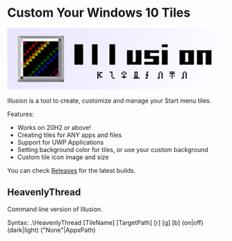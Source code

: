 Custom Your Windows 10 Tiles
==================
![Illusion Logo](./logo.png)

Illusion is a tool to create, customize and manage your Start menu tiles.

Features:

* Works on 20H2 or above!
* Creating tiles for ANY apps and files
* Support for UWP Applications
* Setting background color for tiles, or use your custom background
* Custom tile icon image and size

You can check [Releases](https://github.com/rHanbowChic/Illusion2/releases) for the latest builds.


HeavenlyThread
------------

Command line version of Illusion.

Syntax: .\HeavenlyThread \[TileName\] \[TargetPath\] \[r\] \[g\] \[b\] (on|off) (dark|light) ("None"|AppxPath) <CustomPicturePath>


